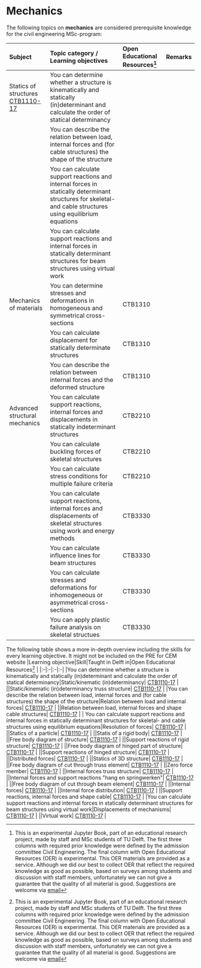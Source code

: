 # Mechanics

The following topics on **mechanics** are considered prerequisite knowledge for the civil engineering MSc-program:

|Subject        |Topic category / Learning objectives   |Open Educational Resources[^1]  | Remarks |
|:------|:--------|:------------------|:---------------------------|
|Statics of structures<br>[CTB1110-17](https://studiegids.tudelft.nl/a101_displayCourse.do?course_id=45038)| You can determine whether a structure is kinematically and statically (in)determinant and calculate the order of statical determinancy| ||
|| You can describe the relation between load, internal forces and (for cable structures) the shape of the structure|  ||
|| You can calculate support reactions and internal forces in statically determinant structures for skeletal- and cable structures using equilibrium equations| ||
|| You can calculate support reactions and internal forces in statically determinant structures for beam structures using virtual work| ||
|Mechanics of materials| You can determine stresses and deformations in homogeneous and symmetrical cross-sections|CTB1310||
|| You can calculate displacement for statically determinate structures|CTB1310||
|| You can describe the relation between internal forces and the deformed structure|CTB1310||
| Advanced structural mechanics| You can calculate support reactions, internal forces and displacements in statically indeterminant structures|CTB2210||
|| You can calculate buckling forces of skeletal structures |CTB2210||
|| You can calculate stress conditions for multiple failure criteria|CTB2210||
|| You can calculate support reactions, internal forces and displacements of skeletal structures using work and energy methods |CTB3330||
|| You can calculate influence lines for beam structures |CTB3330||
|| You can calculate stresses and deformations for inhomogeneous or asymmetrical cross-sections |CTB3330||
|| You can apply plastic failure analysis on skeletal structues |CTB3330||



The following table shows a more in-depth overview including the skills for every learning objective. It might not be included on the PRE for CEM website
|Learning objective|Skill|Taught in Delft in|Open Educational Resources[^1] |
|:-|:-|:-|:-|
|You can determine whether a structure is kinematically and statically (in)determinant and calculate the order of statical determinancy|Static/kinematic (in)determinancy| [CTB1110-17](https://studiegids.tudelft.nl/a101_displayCourse.do?course_id=45038) |
||Static/kinematic (in)determinancy truss structure| [CTB1110-17](https://studiegids.tudelft.nl/a101_displayCourse.do?course_id=45038) |
|You can describe the relation between load, internal forces and (for cable structures) the shape of the structure|Relation between load and internal forces| [CTB1110-17](https://studiegids.tudelft.nl/a101_displayCourse.do?course_id=45038) |
||Relation between load, internal forces and shape cable structures| [CTB1110-17](https://studiegids.tudelft.nl/a101_displayCourse.do?course_id=45038) |
| You can calculate support reactions and internal forces in statically determinant structures for skeletal- and cable structures using equilibrium equations|Resolution of forces| [CTB1110-17](https://studiegids.tudelft.nl/a101_displayCourse.do?course_id=45038) |
||Statics of a particle| [CTB1110-17](https://studiegids.tudelft.nl/a101_displayCourse.do?course_id=45038) |
||Statis of a rigid body| [CTB1110-17](https://studiegids.tudelft.nl/a101_displayCourse.do?course_id=45038) |
||Free body diagram of structure| [CTB1110-17](https://studiegids.tudelft.nl/a101_displayCourse.do?course_id=45038) |
||Support reactions of rigid structure| [CTB1110-17](https://studiegids.tudelft.nl/a101_displayCourse.do?course_id=45038) |
||Free body diagram of hinged part of structure| [CTB1110-17](https://studiegids.tudelft.nl/a101_displayCourse.do?course_id=45038) |
||Support reactions of hinged structure| [CTB1110-17](https://studiegids.tudelft.nl/a101_displayCourse.do?course_id=45038) |
||Distributed forces| [CTB1110-17](https://studiegids.tudelft.nl/a101_displayCourse.do?course_id=45038) |
||Statics of 3D structure| [CTB1110-17](https://studiegids.tudelft.nl/a101_displayCourse.do?course_id=45038) |
||Free body diagram of cut through truss element| [CTB1110-17](https://studiegids.tudelft.nl/a101_displayCourse.do?course_id=45038) |
||Zero force member| [CTB1110-17](https://studiegids.tudelft.nl/a101_displayCourse.do?course_id=45038) |
||Internal forces truss structure| [CTB1110-17](https://studiegids.tudelft.nl/a101_displayCourse.do?course_id=45038) |
||Internal forces and support reactions "hang en springwerken"| [CTB1110-17](https://studiegids.tudelft.nl/a101_displayCourse.do?course_id=45038) |
||Free body diagram of cut through beam element| [CTB1110-17](https://studiegids.tudelft.nl/a101_displayCourse.do?course_id=45038) |
||Internal forces| [CTB1110-17](https://studiegids.tudelft.nl/a101_displayCourse.do?course_id=45038) |
||Internal force distribution| [CTB1110-17](https://studiegids.tudelft.nl/a101_displayCourse.do?course_id=45038) |
||Support reactions, internal forces and shape cable| [CTB1110-17](https://studiegids.tudelft.nl/a101_displayCourse.do?course_id=45038) |
|You can calculate support reactions and internal forces in statically determinant structures for beam structures using virtual work|Displacements of mechanisms| [CTB1110-17](https://studiegids.tudelft.nl/a101_displayCourse.do?course_id=45038) |
||Virtual work| [CTB1110-17](https://studiegids.tudelft.nl/a101_displayCourse.do?course_id=45038) |

[^1]: This is an experimental Jupyter Book, part of an educational research project, made by staff and MSc students of TU Delft. The first three columns with required prior knowledge were defined by the admission committee Civil Engineering. The final column with Open Educational Resources (OER) is experimental. This OER materials are provided as a service. Although we did our best to collect OER that reflect the required knowledge as good as possible, based on surveys among students and discussion with staff members, unfortunately we can not give a guarantee that the quality of all material is good. Suggestions are welcome via [email](mailto:h.r.schipper@tudelft.nl?subject=pre-for-cem-suggestions)